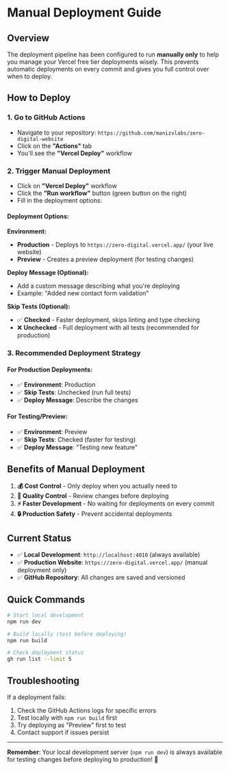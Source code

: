 # Manual Deployment Guide

## Overview

The deployment pipeline has been configured to run **manually only** to help you manage your Vercel free tier deployments wisely. This prevents automatic deployments on every commit and gives you full control over when to deploy.

## How to Deploy

### 1. Go to GitHub Actions
- Navigate to your repository: `https://github.com/manizvlabs/zero-digital-website`
- Click on the **"Actions"** tab
- You'll see the **"Vercel Deploy"** workflow

### 2. Trigger Manual Deployment
- Click on **"Vercel Deploy"** workflow
- Click the **"Run workflow"** button (green button on the right)
- Fill in the deployment options:

#### Deployment Options:

**Environment:**
- **Production** - Deploys to `https://zero-digital.vercel.app/` (your live website)
- **Preview** - Creates a preview deployment (for testing changes)

**Deploy Message (Optional):**
- Add a custom message describing what you're deploying
- Example: "Added new contact form validation"

**Skip Tests (Optional):**
- ✅ **Checked** - Faster deployment, skips linting and type checking
- ❌ **Unchecked** - Full deployment with all tests (recommended for production)

### 3. Recommended Deployment Strategy

#### For Production Deployments:
- ✅ **Environment**: Production
- ✅ **Skip Tests**: Unchecked (run full tests)
- ✅ **Deploy Message**: Describe the changes

#### For Testing/Preview:
- ✅ **Environment**: Preview
- ✅ **Skip Tests**: Checked (faster for testing)
- ✅ **Deploy Message**: "Testing new feature"

## Benefits of Manual Deployment

1. **💰 Cost Control** - Only deploy when you actually need to
2. **🎯 Quality Control** - Review changes before deploying
3. **⚡ Faster Development** - No waiting for deployments on every commit
4. **🔒 Production Safety** - Prevent accidental deployments

## Current Status

- ✅ **Local Development**: `http://localhost:4010` (always available)
- ✅ **Production Website**: `https://zero-digital.vercel.app/` (manual deployment only)
- ✅ **GitHub Repository**: All changes are saved and versioned

## Quick Commands

```bash
# Start local development
npm run dev

# Build locally (test before deploying)
npm run build

# Check deployment status
gh run list --limit 5
```

## Troubleshooting

If a deployment fails:
1. Check the GitHub Actions logs for specific errors
2. Test locally with `npm run build` first
3. Try deploying as "Preview" first to test
4. Contact support if issues persist

---

**Remember**: Your local development server (`npm run dev`) is always available for testing changes before deploying to production! 🚀
